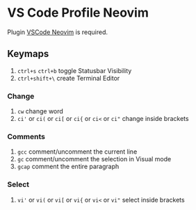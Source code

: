 # VS Code Profile Neovim
Plugin [VSCode Neovim](https://marketplace.visualstudio.com/items?itemName=asvetliakov.vscode-neovim) is required.

## Keymaps
1. `ctrl+s` `ctrl+b` toggle Statusbar Visibility
2. `ctrl+shift+\` create Terminal Editor

### Change
1. `cw` change word
2. `ci'` or `ci(` or `ci[` or `ci{` or `ci<` or `ci"` change inside brackets

### Comments
1. `gcc` comment/uncomment the current line
2. `gc` comment/uncomment the selection in Visual mode
3. `gcap` comment the entire paragraph 

### Select
1. `vi'` or `vi(` or `vi[` or `vi{` or `vi<` or `vi"` select inside brackets